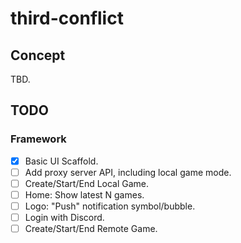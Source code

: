 # third-conflict

## Concept

TBD.

## TODO

### Framework

- [x] Basic UI Scaffold.
- [ ] Add proxy server API, including local game mode.
- [ ] Create/Start/End Local Game.
- [ ] Home: Show latest N games.
- [ ] Logo: "Push" notification symbol/bubble.
- [ ] Login with Discord.
- [ ] Create/Start/End Remote Game.

